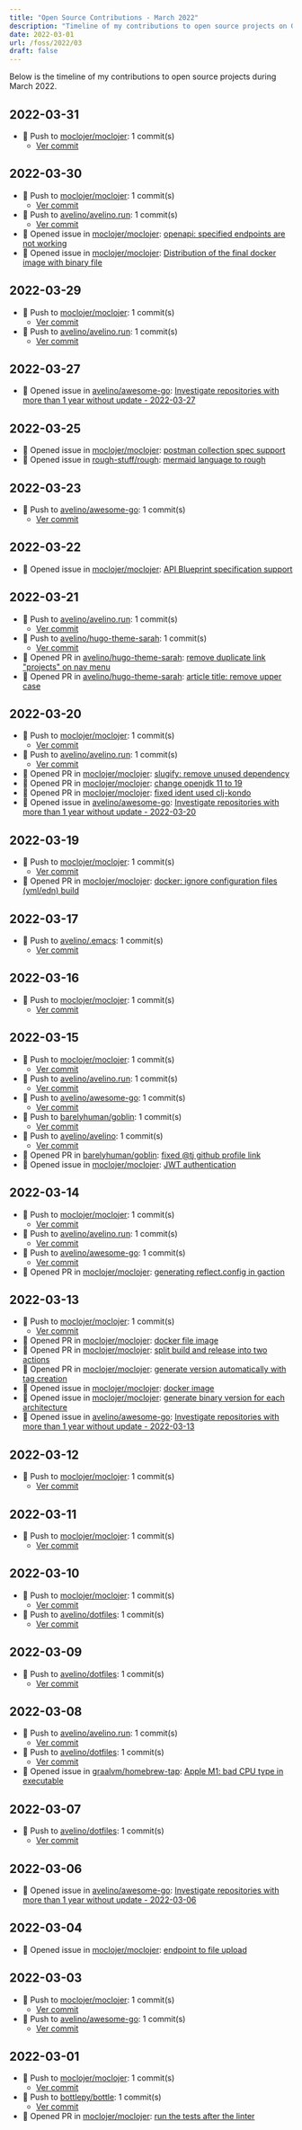```yaml
---
title: "Open Source Contributions - March 2022"
description: "Timeline of my contributions to open source projects on GitHub during March 2022."
date: 2022-03-01
url: /foss/2022/03
draft: false
---
```


Below is the timeline of my contributions to open source projects during March 2022.

## 2022-03-31

- 🔨 Push to [moclojer/moclojer](https://github.com/moclojer/moclojer): 1 commit(s)
  - [Ver commit](https://github.com/avelino?tab=overview&from=2022-03-01&to=2022-03-31)

## 2022-03-30

- 🔨 Push to [moclojer/moclojer](https://github.com/moclojer/moclojer): 1 commit(s)
  - [Ver commit](https://github.com/avelino?tab=overview&from=2022-03-01&to=2022-03-31)
- 🔨 Push to [avelino/avelino.run](https://github.com/avelino/avelino.run): 1 commit(s)
  - [Ver commit](https://github.com/avelino?tab=overview&from=2022-03-01&to=2022-03-31)
- 🐛 Opened issue in [moclojer/moclojer](https://github.com/moclojer/moclojer): [openapi: specified endpoints are not working](https://github.com/moclojer/moclojer/issues/45)
- 🐛 Opened issue in [moclojer/moclojer](https://github.com/moclojer/moclojer): [Distribution of the final docker image with binary file](https://github.com/moclojer/moclojer/issues/44)

## 2022-03-29

- 🔨 Push to [moclojer/moclojer](https://github.com/moclojer/moclojer): 1 commit(s)
  - [Ver commit](https://github.com/avelino?tab=overview&from=2022-03-01&to=2022-03-31)
- 🔨 Push to [avelino/avelino.run](https://github.com/avelino/avelino.run): 1 commit(s)
  - [Ver commit](https://github.com/avelino?tab=overview&from=2022-03-01&to=2022-03-31)

## 2022-03-27

- 🐛 Opened issue in [avelino/awesome-go](https://github.com/avelino/awesome-go): [Investigate repositories with more than 1 year without update - 2022-03-27](https://github.com/avelino/awesome-go/issues/4143)

## 2022-03-25

- 🐛 Opened issue in [moclojer/moclojer](https://github.com/moclojer/moclojer): [postman collection spec support](https://github.com/moclojer/moclojer/issues/43)
- 🐛 Opened issue in [rough-stuff/rough](https://github.com/rough-stuff/rough): [mermaid language to rough](https://github.com/rough-stuff/rough/issues/203)

## 2022-03-23

- 🔨 Push to [avelino/awesome-go](https://github.com/avelino/awesome-go): 1 commit(s)
  - [Ver commit](https://github.com/avelino?tab=overview&from=2022-03-01&to=2022-03-31)

## 2022-03-22

- 🐛 Opened issue in [moclojer/moclojer](https://github.com/moclojer/moclojer): [API Blueprint specification support](https://github.com/moclojer/moclojer/issues/42)

## 2022-03-21

- 🔨 Push to [avelino/avelino.run](https://github.com/avelino/avelino.run): 1 commit(s)
  - [Ver commit](https://github.com/avelino?tab=overview&from=2022-03-01&to=2022-03-31)
- 🔨 Push to [avelino/hugo-theme-sarah](https://github.com/avelino/hugo-theme-sarah): 1 commit(s)
  - [Ver commit](https://github.com/avelino?tab=overview&from=2022-03-01&to=2022-03-31)
- 🔀 Opened PR in [avelino/hugo-theme-sarah](https://github.com/avelino/hugo-theme-sarah): [remove duplicate link "projects" on nav menu](https://github.com/avelino/hugo-theme-sarah/pull/54)
- 🔀 Opened PR in [avelino/hugo-theme-sarah](https://github.com/avelino/hugo-theme-sarah): [article title: remove upper case ](https://github.com/avelino/hugo-theme-sarah/pull/53)

## 2022-03-20

- 🔨 Push to [moclojer/moclojer](https://github.com/moclojer/moclojer): 1 commit(s)
  - [Ver commit](https://github.com/avelino?tab=overview&from=2022-03-01&to=2022-03-31)
- 🔨 Push to [avelino/avelino.run](https://github.com/avelino/avelino.run): 1 commit(s)
  - [Ver commit](https://github.com/avelino?tab=overview&from=2022-03-01&to=2022-03-31)
- 🔀 Opened PR in [moclojer/moclojer](https://github.com/moclojer/moclojer): [slugify: remove unused dependency](https://github.com/moclojer/moclojer/pull/38)
- 🔀 Opened PR in [moclojer/moclojer](https://github.com/moclojer/moclojer): [change openjdk 11 to 19](https://github.com/moclojer/moclojer/pull/37)
- 🔀 Opened PR in [moclojer/moclojer](https://github.com/moclojer/moclojer): [fixed ident used clj-kondo](https://github.com/moclojer/moclojer/pull/36)
- 🐛 Opened issue in [avelino/awesome-go](https://github.com/avelino/awesome-go): [Investigate repositories with more than 1 year without update - 2022-03-20](https://github.com/avelino/awesome-go/issues/4111)

## 2022-03-19

- 🔨 Push to [moclojer/moclojer](https://github.com/moclojer/moclojer): 1 commit(s)
  - [Ver commit](https://github.com/avelino?tab=overview&from=2022-03-01&to=2022-03-31)
- 🔀 Opened PR in [moclojer/moclojer](https://github.com/moclojer/moclojer): [docker: ignore configuration files (yml/edn) build](https://github.com/moclojer/moclojer/pull/35)

## 2022-03-17

- 🔨 Push to [avelino/.emacs](https://github.com/avelino/.emacs): 1 commit(s)
  - [Ver commit](https://github.com/avelino?tab=overview&from=2022-03-01&to=2022-03-31)

## 2022-03-16

- 🔨 Push to [moclojer/moclojer](https://github.com/moclojer/moclojer): 1 commit(s)
  - [Ver commit](https://github.com/avelino?tab=overview&from=2022-03-01&to=2022-03-31)

## 2022-03-15

- 🔨 Push to [moclojer/moclojer](https://github.com/moclojer/moclojer): 1 commit(s)
  - [Ver commit](https://github.com/avelino?tab=overview&from=2022-03-01&to=2022-03-31)
- 🔨 Push to [avelino/avelino.run](https://github.com/avelino/avelino.run): 1 commit(s)
  - [Ver commit](https://github.com/avelino?tab=overview&from=2022-03-01&to=2022-03-31)
- 🔨 Push to [avelino/awesome-go](https://github.com/avelino/awesome-go): 1 commit(s)
  - [Ver commit](https://github.com/avelino?tab=overview&from=2022-03-01&to=2022-03-31)
- 🔨 Push to [barelyhuman/goblin](https://github.com/barelyhuman/goblin): 1 commit(s)
  - [Ver commit](https://github.com/avelino?tab=overview&from=2022-03-01&to=2022-03-31)
- 🔨 Push to [avelino/avelino](https://github.com/avelino/avelino): 1 commit(s)
  - [Ver commit](https://github.com/avelino?tab=overview&from=2022-03-01&to=2022-03-31)
- 🔀 Opened PR in [barelyhuman/goblin](https://github.com/barelyhuman/goblin): [fixed @tj github profile link](https://github.com/barelyhuman/goblin/pull/9)
- 🐛 Opened issue in [moclojer/moclojer](https://github.com/moclojer/moclojer): [JWT authentication](https://github.com/moclojer/moclojer/issues/32)

## 2022-03-14

- 🔨 Push to [moclojer/moclojer](https://github.com/moclojer/moclojer): 1 commit(s)
  - [Ver commit](https://github.com/avelino?tab=overview&from=2022-03-01&to=2022-03-31)
- 🔨 Push to [avelino/avelino.run](https://github.com/avelino/avelino.run): 1 commit(s)
  - [Ver commit](https://github.com/avelino?tab=overview&from=2022-03-01&to=2022-03-31)
- 🔨 Push to [avelino/awesome-go](https://github.com/avelino/awesome-go): 1 commit(s)
  - [Ver commit](https://github.com/avelino?tab=overview&from=2022-03-01&to=2022-03-31)
- 🔀 Opened PR in [moclojer/moclojer](https://github.com/moclojer/moclojer): [generating reflect.config in gaction](https://github.com/moclojer/moclojer/pull/29)

## 2022-03-13

- 🔨 Push to [moclojer/moclojer](https://github.com/moclojer/moclojer): 1 commit(s)
  - [Ver commit](https://github.com/avelino?tab=overview&from=2022-03-01&to=2022-03-31)
- 🔀 Opened PR in [moclojer/moclojer](https://github.com/moclojer/moclojer): [docker file image](https://github.com/moclojer/moclojer/pull/28)
- 🔀 Opened PR in [moclojer/moclojer](https://github.com/moclojer/moclojer): [split build and release into two actions](https://github.com/moclojer/moclojer/pull/27)
- 🔀 Opened PR in [moclojer/moclojer](https://github.com/moclojer/moclojer): [generate version automatically with tag creation](https://github.com/moclojer/moclojer/pull/24)
- 🐛 Opened issue in [moclojer/moclojer](https://github.com/moclojer/moclojer): [docker image](https://github.com/moclojer/moclojer/issues/26)
- 🐛 Opened issue in [moclojer/moclojer](https://github.com/moclojer/moclojer): [generate binary version for each architecture](https://github.com/moclojer/moclojer/issues/25)
- 🐛 Opened issue in [avelino/awesome-go](https://github.com/avelino/awesome-go): [Investigate repositories with more than 1 year without update - 2022-03-13](https://github.com/avelino/awesome-go/issues/4100)

## 2022-03-12

- 🔨 Push to [moclojer/moclojer](https://github.com/moclojer/moclojer): 1 commit(s)
  - [Ver commit](https://github.com/avelino?tab=overview&from=2022-03-01&to=2022-03-31)

## 2022-03-11

- 🔨 Push to [moclojer/moclojer](https://github.com/moclojer/moclojer): 1 commit(s)
  - [Ver commit](https://github.com/avelino?tab=overview&from=2022-03-01&to=2022-03-31)

## 2022-03-10

- 🔨 Push to [moclojer/moclojer](https://github.com/moclojer/moclojer): 1 commit(s)
  - [Ver commit](https://github.com/avelino?tab=overview&from=2022-03-01&to=2022-03-31)
- 🔨 Push to [avelino/dotfiles](https://github.com/avelino/dotfiles): 1 commit(s)
  - [Ver commit](https://github.com/avelino?tab=overview&from=2022-03-01&to=2022-03-31)

## 2022-03-09

- 🔨 Push to [avelino/dotfiles](https://github.com/avelino/dotfiles): 1 commit(s)
  - [Ver commit](https://github.com/avelino?tab=overview&from=2022-03-01&to=2022-03-31)

## 2022-03-08

- 🔨 Push to [avelino/avelino.run](https://github.com/avelino/avelino.run): 1 commit(s)
  - [Ver commit](https://github.com/avelino?tab=overview&from=2022-03-01&to=2022-03-31)
- 🔨 Push to [avelino/dotfiles](https://github.com/avelino/dotfiles): 1 commit(s)
  - [Ver commit](https://github.com/avelino?tab=overview&from=2022-03-01&to=2022-03-31)
- 🐛 Opened issue in [graalvm/homebrew-tap](https://github.com/graalvm/homebrew-tap): [Apple M1: bad CPU type in executable](https://github.com/graalvm/homebrew-tap/issues/43)

## 2022-03-07

- 🔨 Push to [avelino/dotfiles](https://github.com/avelino/dotfiles): 1 commit(s)
  - [Ver commit](https://github.com/avelino?tab=overview&from=2022-03-01&to=2022-03-31)

## 2022-03-06

- 🐛 Opened issue in [avelino/awesome-go](https://github.com/avelino/awesome-go): [Investigate repositories with more than 1 year without update - 2022-03-06](https://github.com/avelino/awesome-go/issues/4076)

## 2022-03-04

- 🐛 Opened issue in [moclojer/moclojer](https://github.com/moclojer/moclojer): [endpoint to file upload](https://github.com/moclojer/moclojer/issues/20)

## 2022-03-03

- 🔨 Push to [moclojer/moclojer](https://github.com/moclojer/moclojer): 1 commit(s)
  - [Ver commit](https://github.com/avelino?tab=overview&from=2022-03-01&to=2022-03-31)
- 🔨 Push to [avelino/awesome-go](https://github.com/avelino/awesome-go): 1 commit(s)
  - [Ver commit](https://github.com/avelino?tab=overview&from=2022-03-01&to=2022-03-31)

## 2022-03-01

- 🔨 Push to [moclojer/moclojer](https://github.com/moclojer/moclojer): 1 commit(s)
  - [Ver commit](https://github.com/avelino?tab=overview&from=2022-03-01&to=2022-03-31)
- 🔨 Push to [bottlepy/bottle](https://github.com/bottlepy/bottle): 1 commit(s)
  - [Ver commit](https://github.com/avelino?tab=overview&from=2022-03-01&to=2022-03-31)
- 🔀 Opened PR in [moclojer/moclojer](https://github.com/moclojer/moclojer): [run the tests after the linter](https://github.com/moclojer/moclojer/pull/19)

